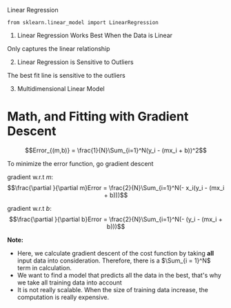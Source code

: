 Linear Regression

`from sklearn.linear_model import LinearRegression`

1. Linear Regression Works Best When the Data is Linear

Only captures the linear relationship

2. Linear Regression is Sensitive to Outliers

The best fit line is sensitive to the outliers

3. Multidimensional Linear Model

# Math, and Fitting with Gradient Descent

$$Error_{(m,b)} = \frac{1}{N}\Sum_{i=1}^N(y_i - (mx_i + b))^2$$

To minimize the error function, go gradient descent

gradient w.r.t $m$:
$$\frac{\partial }{\partial m}Error = \frac{2}{N}\Sum_{i=1}^N(- x_i(y_i - (mx_i + b)))$$

gradient w.r.t $b$:
$$\frac{\partial }{\partial b}Error = \frac{2}{N}\Sum_{i=1}^N(- (y_i - (mx_i + b)))$$

**Note:**

- Here, we calculate gradient descent of the cost function by taking **all** input data into consideration. Therefore, there is a $\Sum_{i = 1}^N$ term in calculation. 
- We want to find a model that predicts all the data in the best, that's why we take all training data into account
- It is not really scalable. When the size of training data increase, the computation is really expensive.
